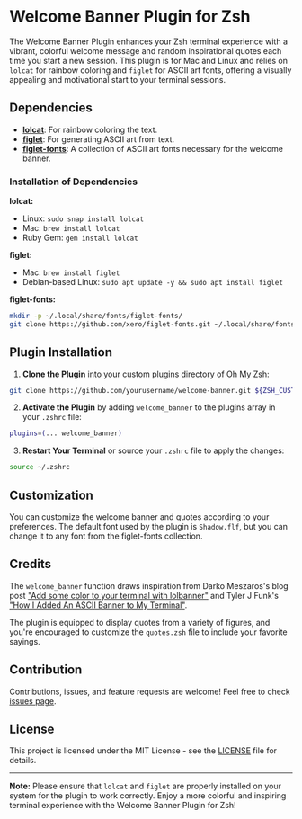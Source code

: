 # Welcome Banner Plugin for Zsh

The Welcome Banner Plugin enhances your Zsh terminal experience with a vibrant, colorful welcome message and random inspirational quotes each time you start a new session. This plugin is for Mac and Linux and relies on `lolcat` for rainbow coloring and `figlet` for ASCII art fonts, offering a visually appealing and motivational start to your terminal sessions.

## Dependencies

- **[lolcat](https://github.com/busyloop/lolcat)**: For rainbow coloring the text.
- **[figlet](http://www.figlet.org/)**: For generating ASCII art from text.
- **[figlet-fonts](https://github.com/xero/figlet-fonts)**: A collection of ASCII art fonts necessary for the welcome banner.

### Installation of Dependencies

**lolcat:**

- Linux: `sudo snap install lolcat`
- Mac: `brew install lolcat`
- Ruby Gem: `gem install lolcat`

**figlet:**

- Mac: `brew install figlet`
- Debian-based Linux: `sudo apt update -y && sudo apt install figlet`

**figlet-fonts:**

```bash
mkdir -p ~/.local/share/fonts/figlet-fonts/
git clone https://github.com/xero/figlet-fonts.git ~/.local/share/fonts/figlet-fonts/
```

## Plugin Installation

1. **Clone the Plugin** into your custom plugins directory of Oh My Zsh:

```zsh
git clone https://github.com/yourusername/welcome-banner.git ${ZSH_CUSTOM:-~/.oh-my-zsh/custom}/plugins/welcome-banner
```

2. **Activate the Plugin** by adding `welcome_banner` to the plugins array in your `.zshrc` file:

```zsh
plugins=(... welcome_banner)
``````

3. **Restart Your Terminal** or source your `.zshrc` file to apply the changes:

```zsh
source ~/.zshrc
```

## Customization

You can customize the welcome banner and quotes according to your preferences. The default font used by the plugin is `Shadow.flf`, but you can change it to any font from the figlet-fonts collection. 

## Credits

The `welcome_banner` function draws inspiration from Darko Meszaros's blog post ["Add some color to your terminal with lolbanner"](https://www.rup12.net/posts/2021/colorful-banners-with-lolbanner/) and Tyler J Funk's ["How I Added An ASCII Banner to My Terminal"](https://tyler-j-funk.medium.com/how-i-added-an-ascii-banner-to-my-terminal-34b0a34b898e).

The plugin is equipped to display quotes from a variety of figures, and you're encouraged to customize the `quotes.zsh` file to include your favorite sayings.

## Contribution

Contributions, issues, and feature requests are welcome! Feel free to check [issues page](https://github.com/yourusername/welcome-banner/issues).

## License

This project is licensed under the MIT License - see the [LICENSE](https://github.com/joshuadanpeterson/zsh-welcome-banner/blob/main/LICENSE) file for details.

---

**Note:** Please ensure that `lolcat` and `figlet` are properly installed on your system for the plugin to work correctly. Enjoy a more colorful and inspiring terminal experience with the Welcome Banner Plugin for Zsh!
